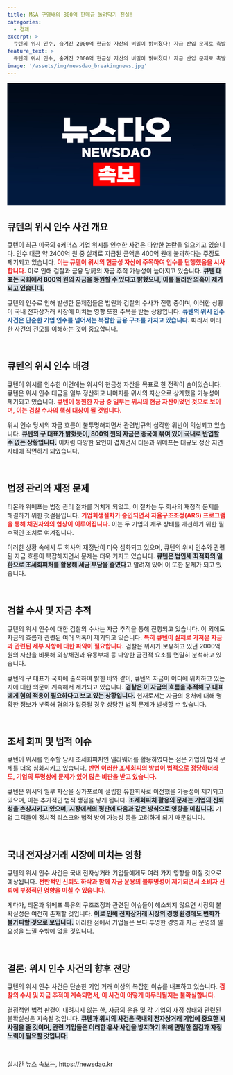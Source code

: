 ```yaml
---
title: M&A 구영배의 800억 판매금 돌려막기 진실!
categories:
  - 경제
excerpt: >
  큐텐의 위시 인수, 숨겨진 2000억 현금성 자산의 비밀이 밝혀졌다! 자금 반입 문제로 촉발된 미정산 사태의 배후는? 검찰의 수사가 시작되면서 업계가 주목하고 있는 이 사건의 전말을 드러낸다.
feature_text: >
  큐텐의 위시 인수, 숨겨진 2000억 현금성 자산의 비밀이 밝혀졌다! 자금 반입 문제로 촉발된 미정산 사태의 배후는? 검찰의 수사가 시작되면서 업계가 주목하고 있는 이 사건의 전말을 드러낸다.
image: '/assets/img/newsdao_breakingnews.jpg'
---
```


<p><img src="/assets/img/newsdao_breakingnews.jpg" alt="flaretime 속보" /></p>

<h2 data-ke-size="size26">큐텐의 위시 인수 사건 개요</h2>

<p data-ke-size="size16">큐텐이 최근 미국의 e커머스 기업 위시를 인수한 사건은 다양한 논란을 일으키고 있습니다. 인수 대금 약 2400억 원 중 실제로 지급된 금액은 400억 원에 불과하다는 주장도 제기되고 있습니다. <b><span style="color: #ee2323;">이는 큐텐이 위시의 현금성 자산에 주목하여 인수를 단행했음을 시사합니다.</span></b> 이로 인해 검찰과 금융 당局의 자금 추적 가능성이 높아지고 있습니다. <b><span style="background-color: #21538527;">큐텐 대표는 국회에서 800억 원의 자금을 동원할 수 있다고 밝혔으나, 이를 둘러싼 의혹이 제기되고 있습니다.</span></b></p>

<p data-ke-size="size16">큐텐의 인수로 인해 발생한 문제점들은 법원과 검찰의 수사가 진행 중이며, 이러한 상황이 국내 전자상거래 시장에 미치는 영향 또한 주목을 받는 상황입니다. <b><span style="color: #1a5490;">큐텐의 위시 인수 사건은 단순한 기업 인수를 넘어서는 복잡한 금융 구조를 가지고 있습니다.</span></b> 따라서 이러한 사건의 전모를 이해하는 것이 중요합니다.</p>

<p data-ke-size="size16">&nbsp;</p>

<h2 data-ke-size="size26">큐텐의 위시 인수 배경</h2>

<p data-ke-size="size16">큐텐이 위시를 인수한 이면에는 위시의 현금성 자산을 목표로 한 전략이 숨어있습니다. 큐텐은 위시 인수 대금을 일부 정산하고 나머지를 위시의 자산으로 상계했을 가능성이 제기되고 있습니다. <b><span style="color: #ee2323;">큐텐이 동원한 자금 중 일부는 위시의 현금 자산이었던 것으로 보이며, 이는 검찰 수사의 핵심 대상이 될 것입니다.</span></b></p>

<p data-ke-size="size16">위시 인수 당시의 자금 흐름이 불투명해지면서 관련법규의 심각한 위반이 의심되고 있습니다. <b><span style="background-color: #21538527;">큐텐의 구 대표가 밝혔듯이, 800억 원의 자금은 중국에 묶여 있어 국내로 반입할 수 없는 상황입니다.</span></b> 이처럼 다양한 요인이 겹치면서 티몬과 위메프는 대규모 정산 지연 사태에 직면하게 되었습니다.</p>

<p data-ke-size="size16">&nbsp;</p>

<h2 data-ke-size="size26">법정 관리와 재정 문제</h2>

<p data-ke-size="size16">티몬과 위메프는 법정 관리 절차를 거치게 되었고, 이 절차는 두 회사의 재정적 문제를 해결하기 위한 첫걸음입니다. <b><span style="color: #ee2323;">기업회생절차가 승인되면서 자율구조조정(ARS) 프로그램을 통해 채권자와의 협상이 이루어집니다.</span></b> 이는 두 기업의 재무 상태를 개선하기 위한 필수적인 조치로 여겨집니다.</p>

<p data-ke-size="size16">이러한 상황 속에서 두 회사의 재정난이 더욱 심화되고 있으며, 큐텐의 위시 인수와 관련된 자금 흐름이 복잡해지면서 문제는 더욱 커지고 있습니다. <b><span style="background-color: #21538527;">큐텐은 법인세 최적화의 일환으로 조세회피처를 활용해 세금 부담을 줄였다</span></b>고 알려져 있어 이 또한 문제가 되고 있습니다.</p>

<p data-ke-size="size16">&nbsp;</p>

<h2 data-ke-size="size26">검찰 수사 및 자금 추적</h2>

<p data-ke-size="size16">큐텐의 위시 인수에 대한 검찰의 수사는 자금 추적을 통해 진행되고 있습니다. 이 외에도 자금의 흐름과 관련된 여러 의혹이 제기되고 있습니다. <b><span style="color: #ee2323;">특히 큐텐이 실제로 가져온 자금과 관련된 세부 사항에 대한 파악이 필요합니다.</span></b> 검찰은 위시가 보유하고 있던 2000억 원의 자산을 비롯해 외상채권과 유동부채 등 다양한 금전적 요소를 면밀히 분석하고 있습니다.</p>

<p data-ke-size="size16">큐텐의 구 대표가 국회에 출석하여 밝힌 바와 같이, 큐텐의 자금이 어디에 위치하고 있는지에 대한 의문이 계속해서 제기되고 있습니다. <b><span style="background-color: #21538527;">검찰은 이 자금의 흐름을 추적해 구 대표에게 혐의 적용이 필요하다고 보고 있는 상황입니다.</span></b> 현재로서는 자금의 용처에 대해 명확한 정보가 부족해 혐의가 입증될 경우 상당한 법적 문제가 발생할 수 있습니다.</p>

<p data-ke-size="size16">&nbsp;</p>

<h2 data-ke-size="size26">조세 회피 및 법적 이슈</h2>

<p data-ke-size="size16">큐텐이 위시를 인수할 당시 조세회피처인 델라웨어를 활용하였다는 점은 기업의 법적 문제를 더욱 심화시키고 있습니다. <b><span style="color: #ee2323;">반면 이러한 조세회피의 방법이 법적으로 정당하더라도, 기업의 투명성에 문제가 있어 많은 비판을 받고 있습니다.</span></b></p>

<p data-ke-size="size16">큐텐은 위시의 일부 자산을 싱가포르에 설립한 유한회사로 이전했을 가능성이 제기되고 있으며, 이는 추가적인 법적 쟁점을 낳게 됩니다. <b><span style="background-color: #21538527;">조세회피처 활용의 문제는 기업의 신뢰성을 손상시키고 있으며, 시장에서의 평판에 다음과 같은 방식으로 영향을 미칩니다.</span></b> 기업 고객들이 정치적 리스크와 법적 방어 가능성 등을 고려하게 되기 때문입니다.</p>

<p data-ke-size="size16">&nbsp;</p>

<h2 data-ke-size="size26">국내 전자상거래 시장에 미치는 영향</h2>

<p data-ke-size="size16">큐텐의 위시 인수 사건은 국내 전자상거래 기업들에게도 여러 가지 영향을 미칠 것으로 예상됩니다. <b><span style="color: #ee2323;">전반적인 신뢰도 하락과 함께 자금 운용의 불투명성이 제기되면서 소비자 신뢰에 부정적인 영향을 미칠 수 있습니다.</span></b></p>

<p data-ke-size="size16">게다가, 티몬과 위메프 특유의 구조조정과 관련된 이슈들이 해소되지 않으면 시장의 불확실성은 여전히 존재할 것입니다. <b><span style="background-color: #21538527;">이로 인해 전자상거래 시장의 경쟁 환경에도 변화가 불가피할 것으로 보입니다.</span></b> 이러한 점에서 기업들은 보다 투명한 경영과 자금 운영의 필요성을 느낄 수밖에 없을 것입니다.</p>

<p data-ke-size="size16">&nbsp;</p>

<h2 data-ke-size="size26">결론: 위시 인수 사건의 향후 전망</h2>

<p data-ke-size="size16">큐텐의 위시 인수 사건은 단순한 기업 거래 이상의 복잡한 이슈를 내포하고 있습니다. <b><span style="color: #ee2323;">검찰의 수사 및 자금 추적이 계속되면서, 이 사건이 어떻게 마무리될지는 불확실합니다.</span></b></p>

<p data-ke-size="size16">결정적인 법적 판결이 내려지지 않는 한, 자금의 운용 및 각 기업의 재정 상태와 관련된 불확실성은 지속될 것입니다. <b><span style="background-color: #21538527;">큐텐과 위시의 사건은 국내외 전자상거래 기업에 중요한 시사점을 줄 것이며, 관련 기업들은 이러한 유사 사건을 방지하기 위해 면밀한 점검과 자정 노력이 필요할 것입니다.</span></b></p>

<p data-ke-size="size16">&nbsp;</p>
실시간 뉴스 속보는, <a href="https://newsdao.kr" rel="dofollow">https://newsdao.kr</a>


